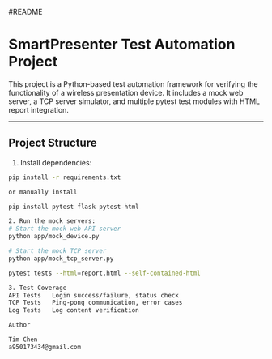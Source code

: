 #README

# SmartPresenter Test Automation Project

This project is a Python-based test automation framework for verifying the functionality of a wireless presentation device. It includes a mock web server, a TCP server simulator, and multiple pytest test modules with HTML report integration.

---

## Project Structure

1. Install dependencies:

```bash
pip install -r requirements.txt

or manually install

pip install pytest flask pytest-html

2. Run the mock servers:
# Start the mock web API server
python app/mock_device.py

# Start the mock TCP server
python app/mock_tcp_server.py

pytest tests --html=report.html --self-contained-html

3. Test Coverage
API Tests	Login success/failure, status check
TCP Tests	Ping-pong communication, error cases
Log Tests	Log content verification

Author

Tim Chen
a950173434@gmail.com